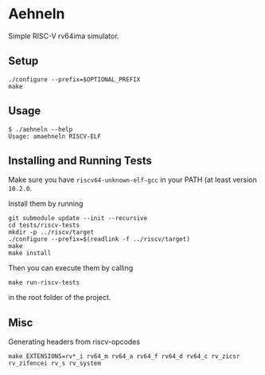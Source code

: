 # Aehneln
Simple RISC-V rv64ima simulator.

## Setup

```
./configure --prefix=$OPTIONAL_PREFIX
make
```

## Usage

```
$ ./aehneln --help
Usage: amaehneln RISCV-ELF
```

## Installing and Running Tests
Make sure you have `riscv64-unknown-elf-gcc` in your PATH (at least version `10.2.0`.

Install them by running

```
git submodule update --init --recursive
cd tests/riscv-tests
mkdir -p ../riscv/target
./configure --prefix=$(readlink -f ../riscv/target)
make
make install

```

Then you can execute them by calling

```
make run-riscv-tests
```

in the root folder of the project.

## Misc
Generating headers from riscv-opcodes

```
make EXTENSIONS=rv*_i rv64_m rv64_a rv64_f rv64_d rv64_c rv_zicsr rv_zifencei rv_s rv_system
```
